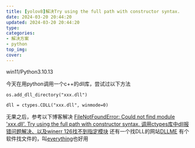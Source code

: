 ```yaml
---
title: [yolov8]解决Try using the full path with constructor syntax.
date: 2024-03-20 20:44:20
updated: 2024-03-20 20:44:20
type:
categories:
- 解决方案
- python
top_img:
cover: 
---
```

win11/Python3.10.13

今天在用python调用一个c++的dll库，尝试过以下方法
```
os.add_dll_directory("xxx.dll")

dll = ctypes.CDLL("xxx.dll", winmode=0)
```
无果之后，参考以下博客解决
[FileNotFoundError: Could not find module 'xxx.dll'. Try using the full path with constructor syntax. 调用ctypes库中dll报错问题解决、以及winerr 126找不到指定模块](https://www.cnblogs.com/weixinyu98/p/17610972.html)
还有一个找DLL的网站[DLLME](https://www.dllme.com/)
有个软件找文件的，叫[everything](https://www.voidtools.com/zh-cn/support/everything/)也好用


